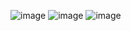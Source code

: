 ![image](https://github.com/user-attachments/assets/5146569d-f2f6-4dfe-9c5f-8cdbdc9d8804)
![image](https://github.com/user-attachments/assets/dba00ce7-6346-4be0-b942-96b714484dfc)
![image](https://github.com/user-attachments/assets/b1527db1-1c6f-4928-a564-d6f4cc4e5de7)
